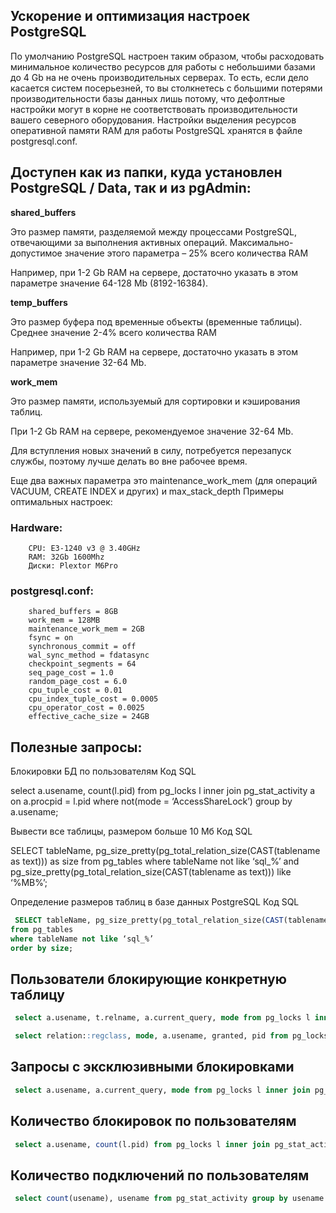 ## Ускорение и оптимизация настроек PostgreSQL 

По умолчанию PostgreSQL настроен таким образом, чтобы расходовать минимальное количество ресурсов для работы с небольшими базами до 4 Gb на не очень производительных серверах. То есть, если дело касается систем посерьезней, то вы столкнетесь с большими потерями производительности базы данных лишь потому, что дефолтные настройки могут в корне не соответствовать производительности вашего северного оборудования. Настройки выделения ресурсов оперативной памяти RAM для работы PostgreSQL хранятся в файле postgresql.conf.


## Доступен как из папки, куда установлен PostgreSQL / Data, так и из pgAdmin:


**shared_buffers**

Это размер памяти, разделяемой между процессами PostgreSQL, отвечающими за выполнения активных операций. Максимально-допустимое значение этого параметра – 25% всего количества RAM

Например, при 1-2 Gb RAM на сервере, достаточно указать в этом параметре значение 64-128 Mb (8192-16384).

**temp_buffers**

Это размер буфера под временные объекты (временные таблицы). Среднее значение 2-4% всего количества RAM

Например, при 1-2 Gb RAM на сервере, достаточно указать в этом параметре значение 32-64 Mb.

**work_mem**

Это размер памяти, используемый для сортировки и кэширования таблиц.

При 1-2 Gb RAM на сервере, рекомендуемое значение 32-64 Mb.

Для вступления новых значений в силу, потребуется перезапуск службы, поэтому лучше делать во вне рабочее время.

Еще два важных параметра это maintenance_work_mem (для операций VACUUM, CREATE INDEX и других) и max_stack_depth
Примеры оптимальных настроек:

### Hardware:
```
    CPU: E3-1240 v3 @ 3.40GHz
    RAM: 32Gb 1600Mhz
    Диски: Plextor M6Pro
```

### postgresql.conf:

```
    shared_buffers = 8GB
    work_mem = 128MB
    maintenance_work_mem = 2GB
    fsync = on
    synchronous_commit = off
    wal_sync_method = fdatasync
    checkpoint_segments = 64
    seq_page_cost = 1.0
    random_page_cost = 6.0
    cpu_tuple_cost = 0.01
    cpu_index_tuple_cost = 0.0005
    cpu_operator_cost = 0.0025
    effective_cache_size = 24GB
``` 
    
    


## Полезные запросы:

Блокировки БД по пользователям
Код SQL

 select a.usename, count(l.pid) from pg_locks l inner join pg_stat_activity a on a.procpid = l.pid where not(mode = ‘AccessShareLock’) group by a.usename;   

Вывести все таблицы, размером больше 10 Мб
Код SQL

 SELECT tableName, pg_size_pretty(pg_total_relation_size(CAST(tablename as text))) as size
from pg_tables
where tableName not like ‘sql_%’ and pg_size_pretty(pg_total_relation_size(CAST(tablename as text))) like ‘%MB%’;   

Определение размеров таблиц в базе данных PostgreSQL
Код SQL

```sql
 SELECT tableName, pg_size_pretty(pg_total_relation_size(CAST(tablename as text))) as size
from pg_tables
where tableName not like ‘sql_%’
order by size;   
```


## Пользователи блокирующие конкретную таблицу
```sql
 select a.usename, t.relname, a.current_query, mode from pg_locks l inner join pg_stat_activity a on a.procpid = l.pid inner join pg_stat_all_tables t on t.relid=l.relation where t.relname = ‘tablename’;   
```

```sql
 select relation::regclass, mode, a.usename, granted, pid from pg_locks l inner join pg_stat_activity a on a.procpid = l.pid where not mode = ‘AccessShareLock’ and relation is not null;   
```

## Запросы с эксклюзивными блокировками
```sql
 select a.usename, a.current_query, mode from pg_locks l inner join pg_stat_activity a on a.procpid = l.pid where mode ilike ‘%exclusive%’;   
```

## Количество блокировок по пользователям

```sql
 select a.usename, count(l.pid) from pg_locks l inner join pg_stat_activity a on a.procpid = l.pid where not(mode = ‘AccessShareLock’) group by a.usename;   
```

## Количество подключений по пользователям
```sql
 select count(usename), usename from pg_stat_activity group by usename order by count(usename) desc;   
 ```
 
